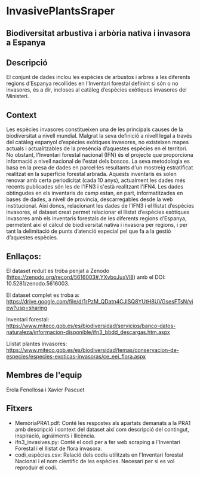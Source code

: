 # InvasivePlantsSraper

## Biodiversitat arbustiva i arbòria nativa i invasora a Espanya
## Descripció
El conjunt de dades inclou les espècies de arbustos i arbres a les diferents regions d’Espanya recollides en l’Inventari forestal definint si són o no invasores, és a dir, incloses al catàleg d’espècies exòtiques invasores del Ministeri.

## Context
Les espècies invasores constitueixen una de les principals causes de la biodiversitat a nivell mundial. Malgrat la seva definició a nivell legal a través del catàleg espanyol d’espècies exòtiques invasores, no existeixen mapes actuals i actualitzables de la presència d’aquestes espècies en el territori. No obstant, l'Inventari forestal nacional (IFN) és el projecte que proporciona informació a nivell nacional de l'estat dels boscos. La seva metodologia es basa en la presa de dades en parcel·les resultants d'un mostreig estratificat realitzat en la superfície forestal arbrada. Aquests inventaris es solen renovar amb certa periodicitat (cada 10 anys), actualment les dades més recents publicades són les de l'IFN3 i s'està realitzant l'IFN4. Les dades obtingudes en els inventaris de camp estan, en part, informatitzades en bases de dades, a nivell de provincia, descarregables desde la web institucional. Així doncs, relacionant les dades de l’IFN3 i el llistat d’espècies invasores, el dataset creat permet relacionar el llistat d’espècies exòtiques invasores amb els inventaris forestals de les diferents regions d’Espanya, permetent així el càlcul de biodiversitat nativa i invasora per regions, i per tant la delimitació de punts d’atenció especial pel que fa a la gestió d’aquestes espècies.

## Enllaços:
El dataset reduit es troba penjat a Zenodo (https://zenodo.org/record/5616003#.YXvboJuxVl8) amb el DOI:  10.5281/zenodo.5616003.

El dataset complet es troba a: https://drive.google.com/file/d/1rPzM_QDatn4CJlSQ8YUtH8UVGsesFTsN/view?usp=sharing 

Inventari forestal: https://www.miteco.gob.es/es/biodiversidad/servicios/banco-datos-naturaleza/informacion-disponible/ifn3_bbdd_descargas.htm.aspx

Llistat plantes invasores: https://www.miteco.gob.es/es/biodiversidad/temas/conservacion-de-especies/especies-exoticas-invasoras/ce_eei_flora.aspx

## Membres de l'equip
Erola Fenollosa i Xavier Pascuet

## Fitxers
- MemòriaPRA1.pdf: Conté les respostes als apartats demanats a la PRA1 amb descripció i context del dataset així com descripció del contingut, inspiració, agraïments i llicència.
- ifn3_invasives.py: Conté el codi per a fer web scraping a l'Inventari Forestal i el llistat de flora invasora.
- codi_espècies.csv: Relació dels codis utilitzats en l'Inventari forestal Nacional i el nom científic de les espècies. Necesari per si es vol reproduir el codi.
